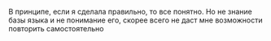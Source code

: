 В принципе, если я сделала правильно, то все понятно. Но не знание базы языка и не понимание его, скорее всего не даст мне возможности повторить самостоятельно
